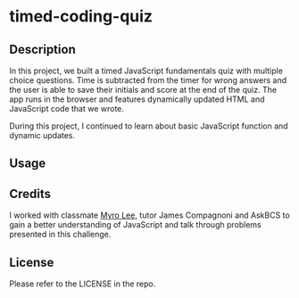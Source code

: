 # timed-coding-quiz

## Description

In this project, we built a timed JavaScript fundamentals quiz with multiple choice questions. Time is subtracted from the timer for wrong answers and the user is able to save their initials and score at the end of the quiz. The app runs in the browser and features dynamically updated HTML and JavaScript code that we wrote.  

During this project, I continued to learn about basic JavaScript function and dynamic updates.

## Usage

<!-- [alt text]() Add screenshot -->

<!-- [Click here for live website]() Add live link -->


## Credits

I worked with classmate [Myro Lee](https://github.com/myrojoylee), tutor James Compagnoni and AskBCS to gain a better understanding of JavaScript and talk through problems presented in this challenge.


## License

Please refer to the LICENSE in the repo.